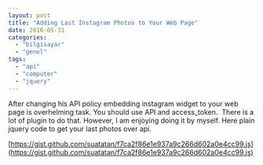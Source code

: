 ```yaml
---
layout: post
title: "Adding Last Instagram Photos to Your Web Page"
date: 2016-05-31
categories: 
  - "bilgisayar"
  - "genel"
tags: 
  - "api"
  - "computer"
  - "jquery"
---
```


After changing his API policy embedding instagram widget to your web page is overhelming task. You should use API and access\_token.  There is a lot of plugin to do that. However, I am enjoying doing it by myself. Here plain jquery code to get your last photos over api. 

[https://gist.github.com/suatatan/f7ca2f86e1e937a9c266d602a0e4cc99.js](https://gist.github.com/suatatan/f7ca2f86e1e937a9c266d602a0e4cc99.js)
